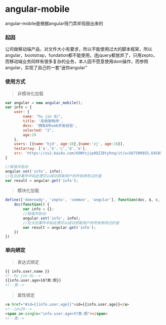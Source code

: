 # angular-mobile

angular-mobile是根据angular班门弄斧捣鼓出来的

<h3>起因</h3>

公司做移动端产品，对文件大小有要求，所以不能使用过大的脚本框架，所以angular，bootstrap，fundation都不能使用，连jquery都放弃了，只用zepto，而移动端业务同样有很多复杂的业务，本人因不愿意使用dom操作，而参照angular，实现了自己的一套“迷你angular”

<h3>使用方式</h3>

>非模块化加载

```javascript
var angular = new angular_mobile();
var info = {
	user: {
		name: "hu jin di",
		title: '系统架构师',
		desc: '拥有8年web开发经验',
		selected: "2",
		age:29
	},
	users: [{name:'hjd', age:18},{name:'zj', age:16}],
	testarray: ['a','b','c','d','e'],
	src: 'https://ss2.baidu.com/6ONYsjip0QIZ8tyhnq/it/u=567500855,645854378&fm=58'
}

//赋值并启动
angular.set('info', info);
//在点击事件中如此便可以成功抓取用户的所有修改过的值
var result = angular.get('info');
```


> 模块化加载

```javascript
define(['domready', 'zepto', 'common', 'angular'], function(doc, $, c, angular) {
	doc(function() {
		var info = {};
		//赋值并启动
		angular.set('info', info);
		//在点击事件中如此便可以成功抓取用户的所有修改过的值
		var result = angular.get('info');
	})
})
```

<h3>单向绑定</h3>

>表达式绑定

```html
{{ info.user.name }}   
<!--hu jin di-->
{{info.user.age>18?真:假}} 
<!--真-->
```

>属性绑定

```html
<a href="#id={{info.user.age}}">id={{info.user.age}}</a>
<!--id=29-->
<span am-single="info.user.age>5?真:假"></span>
<!--真-->
```
